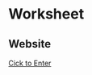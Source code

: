 # Worksheet
## Website
<a href="https://worksheet-99202.firebaseapp.com/calendarRange-picker">Cick to Enter<a>
